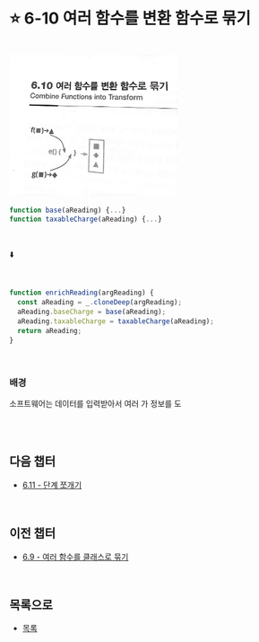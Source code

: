 # :star: 6-10 여러 함수를 변환 함수로 묶기

<br>

<img src="../../Images/06_10_image.jpeg" width="300px">

<br>

```js
function base(aReading) {...}
function taxableCharge(aReading) {...}
```

<br>

⬇️

<br>

```js
function enrichReading(argReading) {
  const aReading = _.cloneDeep(argReading);
  aReading.baseCharge = base(aReading);
  aReading.taxableCharge = taxableCharge(aReading);
  return aReading;
}
```

<br>

### 배경

소프트웨어는 데이터를 입력받아서 여러 가 정보를 도

<br>

<br>

## 다음 챕터

- [6.11 - 단계 쪼개기](https://github.com/Esoolgnah/Summary_of_Refactoring_2nd_Edition/blob/main/Notes/06_기본적인_리팩터링/06_11_단계_쪼개기.md)

<br>

## 이전 챕터

- [6.9 - 여러 함수를 클래스로 묶기](https://github.com/Esoolgnah/Summary_of_Refactoring_2nd_Edition/blob/main/Notes/06_기본적인_리팩터링/06_09_여러_함수를_클래스로_묶기.md)

<br>

## 목록으로

- [목록](https://github.com/Esoolgnah/Summary_of_Refactoring_2nd_Edition/blob/main/Notes/06_기본적인_리팩터링/06_00_기본적인_리팩터링.md)
